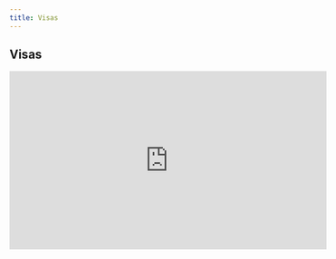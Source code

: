 ```yaml
---
title: Visas
---
```


## Visas

<iframe width="560" height="315" src="https://www.youtube.com/embed/z8k8Zhbr0as" title="YouTube video player" frameborder="0" allow="accelerometer; autoplay; clipboard-write; encrypted-media; gyroscope; picture-in-picture" allowfullscreen></iframe>
